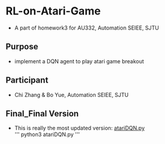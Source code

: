 # RL-on-Atari-Game
- A part of homework3 for AU332, Automation SEIEE, SJTU
## Purpose
- implement a DQN agent to play atari game breakout
## Participant
- Chi Zhang & Bo Yue, Automation SEIEE, SJTU
## Final_Final Version
- This is really the most updated version: [atariDQN.py](https://github.com/Bobyue0118/RL-on-Atari-Game/edit/master/README.md)  
'''
python3 atariDQN.py
'''
